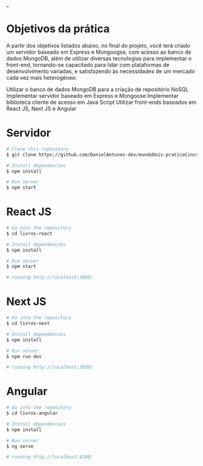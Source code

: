 _
# Objetivos da prática

A partir dos objetivos listados abaixo, no final do projeto, você terá criado um servidor
baseado em Express e Mongoogse, com acesso ao banco de dados MongoDB, além de
utilizar diversas tecnologias para implementar o front-end, tornando-se capacitado
para lidar com plataformas de desenvolvimento variadas, e satisfazendo às
necessidades de um mercado cada vez mais heterogêneo:

Utilizar o banco de dados MongoDB para a criação de repositório NoSQL
Implementar servidor baseado em Express e Mongoose
Implementar biblioteca cliente de acesso em Java Script
Utilizar front-ends baseados em React JS, Next JS e Angular

# Servidor
```bash
# Clone this repository
$ git clone https://github.com/DanielAntunes-dev/mundoDois-praticoCinco

# Install dependencies
$ npm install

# Run server
$ npm start

```
# React JS
```bash
# Go into the repository
$ cd livros-react

# Install dependencies
$ npm install

# Run server
$ npm start

# running http://localhost:3000/
```

# Next JS
```bash
# Go into the repository
$ cd livros-next

# Install dependencies
$ npm install

# Run server
$ npm run dev

# running http://localhost:3030/
```
# Angular
```bash
# Go into the repository
$ cd livros-angular

# Install dependencies
$ npm install

# Run server
$ ng serve

# running http://localhost:4200/
```

